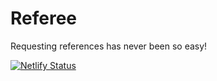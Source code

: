 # Referee
Requesting references has never been so easy!

[![Netlify Status](https://api.netlify.com/api/v1/badges/98ee7687-e770-49bc-84ea-1a8ecafccf81/deploy-status)](https://app.netlify.com/sites/referee/deploys)
